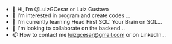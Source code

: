 - 👋 Hi, I’m @LuizGCesar or Luiz Gustavo
- 👀 I’m interested in program and create codes ...
- 🌱 I’m currently learning Head First SQL: Your Brain on SQL...
- 💞️ I'm looking to collaborate on the backend...
- 📫 How to contact me luizgcesar@gmail.com or on LinkedIn...

<!---
LuizGCesar/LuizGCesar is a ✨ special ✨ repository because its `README.md` (this file) appears on your GitHub profile.
You can click the Preview link to take a look at your changes.
--->

